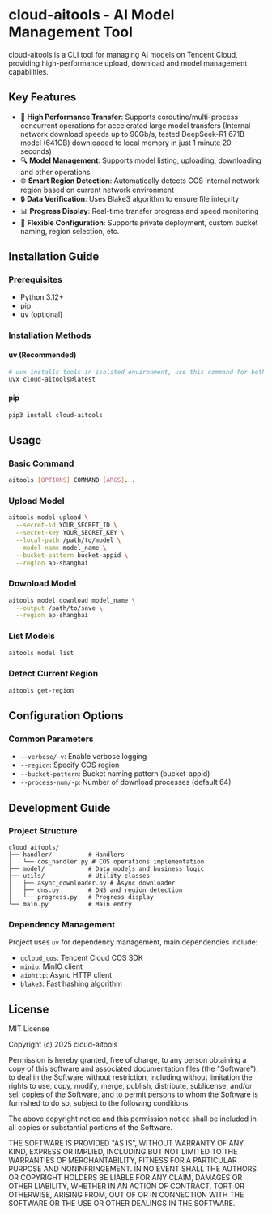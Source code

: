 # cloud-aitools - AI Model Management Tool

cloud-aitools is a CLI tool for managing AI models on Tencent Cloud, providing high-performance upload, download and model management capabilities.

## Key Features

- 🚀 **High Performance Transfer**: Supports coroutine/multi-process concurrent operations for accelerated large model transfers (Internal network download speeds up to 90Gb/s, tested DeepSeek-R1 671B model (641GB) downloaded to local memory in just 1 minute 20 seconds)
- 🔍 **Model Management**: Supports model listing, uploading, downloading and other operations
- 🌐 **Smart Region Detection**: Automatically detects COS internal network region based on current network environment
- 🔒 **Data Verification**: Uses Blake3 algorithm to ensure file integrity
- 📊 **Progress Display**: Real-time transfer progress and speed monitoring
- 🔧 **Flexible Configuration**: Supports private deployment, custom bucket naming, region selection, etc.

## Installation Guide

### Prerequisites

- Python 3.12+
- pip
- uv (optional)

### Installation Methods

#### uv (Recommended)

```bash
# uvx installs tools in isolated environment, use this command for both running and installing
uvx cloud-aitools@latest
```

#### pip

```bash
pip3 install cloud-aitools
```

## Usage

### Basic Command

```bash
aitools [OPTIONS] COMMAND [ARGS]...
```

### Upload Model

```bash
aitools model upload \
  --secret-id YOUR_SECRET_ID \
  --secret-key YOUR_SECRET_KEY \
  --local-path /path/to/model \
  --model-name model_name \
  --bucket-pattern bucket-appid \
  --region ap-shanghai
```

### Download Model

```bash
aitools model download model_name \
  --output /path/to/save \
  --region ap-shanghai
```

### List Models

```bash
aitools model list
```

### Detect Current Region

```bash
aitools get-region
```

## Configuration Options

### Common Parameters

- `--verbose/-v`: Enable verbose logging
- `--region`: Specify COS region
- `--bucket-pattern`: Bucket naming pattern (bucket-appid)
- `--process-num/-p`: Number of download processes (default 64)

## Development Guide

### Project Structure

```
cloud_aitools/
├── handler/          # Handlers
│   └── cos_handler.py # COS operations implementation
├── model/            # Data models and business logic
├── utils/            # Utility classes
│   ├── async_downloader.py # Async downloader
│   ├── dns.py        # DNS and region detection
│   └── progress.py   # Progress display
└── main.py           # Main entry
```

### Dependency Management

Project uses `uv` for dependency management, main dependencies include:

- `qcloud_cos`: Tencent Cloud COS SDK
- `minio`: MinIO client
- `aiohttp`: Async HTTP client
- `blake3`: Fast hashing algorithm

## License

MIT License

Copyright (c) 2025 cloud-aitools

Permission is hereby granted, free of charge, to any person obtaining a copy
of this software and associated documentation files (the "Software"), to deal
in the Software without restriction, including without limitation the rights
to use, copy, modify, merge, publish, distribute, sublicense, and/or sell
copies of the Software, and to permit persons to whom the Software is
furnished to do so, subject to the following conditions:

The above copyright notice and this permission notice shall be included in all
copies or substantial portions of the Software.

THE SOFTWARE IS PROVIDED "AS IS", WITHOUT WARRANTY OF ANY KIND, EXPRESS OR
IMPLIED, INCLUDING BUT NOT LIMITED TO THE WARRANTIES OF MERCHANTABILITY,
FITNESS FOR A PARTICULAR PURPOSE AND NONINFRINGEMENT. IN NO EVENT SHALL THE
AUTHORS OR COPYRIGHT HOLDERS BE LIABLE FOR ANY CLAIM, DAMAGES OR OTHER
LIABILITY, WHETHER IN AN ACTION OF CONTRACT, TORT OR OTHERWISE, ARISING FROM,
OUT OF OR IN CONNECTION WITH THE SOFTWARE OR THE USE OR OTHER DEALINGS IN THE
SOFTWARE.
